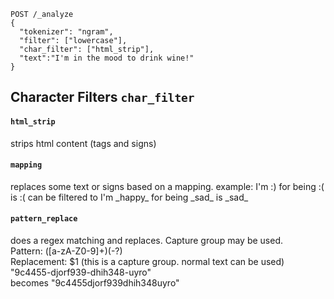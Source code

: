 ```
POST /_analyze
{
  "tokenizer": "ngram",
  "filter": ["lowercase"], 
  "char_filter": ["html_strip"], 
  "text":"I'm in the mood to drink wine!"
}
```
## Character Filters <code>char_filter</code>

#### <code>html_strip</code>
strips html content (tags and signs)

#### <code>mapping</code>
replaces some text or signs based on a mapping.
example: I'm :) for being :( is :( can be filtered to I'm \_happy_ for being \_sad_ is \_sad_

#### <code>pattern_replace</code>
does a regex matching and replaces. Capture group may be used.<br>
Pattern: ([a-zA-Z0-9]+)(-?)<br>
Replacement: $1 (this is a capture group. normal text can be used)<br>
"9c4455-djorf939-dhih348-uyro"<br> becomes
"9c4455djorf939dhih348uyro"
